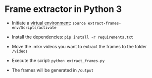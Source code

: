 # Frame extractor in Python 3

- Initiate a [virtual environment](https://www.freecodecamp.org/news/how-to-setup-virtual-environments-in-python/): `source extract-frames-env/Scripts/activate`
- Install the dependencies: `pip install -r requirements.txt`

- Move the .mkv videos you want to extract the frames to the folder `/videos`

- Execute the script: `python extract_frames.py`

- The frames will be generated in `/output`
